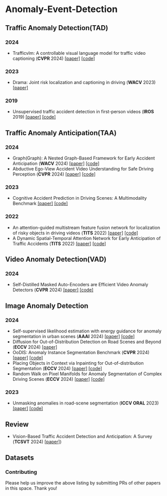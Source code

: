 # Anomaly-Event-Detection
## Traffic Anomaly Detection(TAD)
### 2024
- Trafficvlm: A controllable visual language model for traffic video captioning (**CVPR** 2024) [[paper]](https://openaccess.thecvf.com/content/CVPR2024W/AICity/html/Dinh_TrafficVLM_A_Controllable_Visual_Language_Model_for_Traffic_Video_Captioning_CVPRW_2024_paper.html) [[code]](https://github.com/quangminhdinh/TrafficVLM)
### 2023
- Drama: Joint risk localization and captioning in driving (**WACV** 2023) [[paper]](https://openaccess.thecvf.com/content/WACV2023/html/Malla_DRAMA_Joint_Risk_Localization_and_Captioning_in_Driving_WACV_2023_paper.html) 
### 2019
- Unsupervised traffic accident detection in first-person videos (**IROS** 2019) [[paper]](https://ieeexplore.ieee.org/abstract/document/8967556) [[code]](https://github.com/MoonBlvd/tad-IROS2019)

## Traffic Anomaly Anticipation(TAA)
### 2024
- Graph(Graph): A Nested Graph-Based Framework for Early Accident Anticipation (**WACV** 2024) [[paper]](https://openaccess.thecvf.com/content/WACV2024/html/Thakur_GraphGraph_A_Nested_Graph-Based_Framework_for_Early_Accident_Anticipation_WACV_2024_paper.html) [[code]](https://github.com/thakurnupur/Graph-Graph)
- Abductive Ego-View Accident Video Understanding for Safe Driving Perception (**CVPR** 2024) [[paper]](https://openaccess.thecvf.com/content/CVPR2024/html/Fang_Abductive_Ego-View_Accident_Video_Understanding_for_Safe_Driving_Perception_CVPR_2024_paper.html) [[code]](https://github.com/jeffreychou777/LOTVS-MM-AU)
### 2023
- Cognitive Accident Prediction in Driving Scenes: A Multimodality Benchmark [[paper]](https://arxiv.org/abs/2212.09381) [[code]](https://github.com/JWFanggit/LOTVS-CAP)

### 2022
- An attention-guided multistream feature fusion network for localization of risky objects in driving videos (**TITS** 2022) [[paper]](https://arxiv.org/abs/2209.07922) [[code]](https://github.com/monjurulkarim/risky_object)
- A Dynamic Spatial-Temporal Attention Network for Early Anticipation of Traffic Accidents (**TITS** 2022) [[paper]](https://ieeexplore.ieee.org/abstract/document/9732278) [[code]](https://github.com/monjurulkarim/DSTA)

## Video Anomaly Detection(VAD)
### 2024
- Self-Distilled Masked Auto-Encoders are Efficient Video Anomaly Detectors (**CVPR** 2024) [[paper]](https://openaccess.thecvf.com/content/CVPR2024/html/Ristea_Self-Distilled_Masked_Auto-Encoders_are_Efficient_Video_Anomaly_Detectors_CVPR_2024_paper.html) [[code]](https://github.com/ristea/aed-mae) 

## Image Anomaly Detection
### 2024
- Self-supervised likelihood estimation with energy guidance for anomaly segmentation in urban scenes (**AAAI** 2024) [[paper]](https://ojs.aaai.org/index.php/AAAI/article/view/30162) [[code]](https://github.com/yuanpengtu/SLEEG)
- Diffusion for Out-of-Distribution Detection on Road Scenes and Beyond (**ECCV** 2024) [[paper]](https://arxiv.org/abs/2407.15739)
- OoDIS: Anomaly Instance Segmentation Benchmark (**CVPR** 2024) [[paper]](https://arxiv.org/abs/2406.11835) [[code]](https://github.com/kumuji/ugains)
- Placing Objects in Context via Inpainting for Out-of-distribution Segmentation (**ECCV** 2024) [[paper]](https://arxiv.org/abs/2402.16392) [[code]](https://github.com/naver/poc)
- Random Walk on Pixel Manifolds for Anomaly Segmentation of Complex Driving Scenes (**ECCV** 2024) [[paper]](https://arxiv.org/abs/2404.17961) [[code]](https://github.com/zelongzeng/rwpm)
### 2023
- Unmasking anomalies in road-scene segmentation (**ICCV ORAL** 2023) [[paper]](https://openaccess.thecvf.com/content/ICCV2023/html/Nandan_Unmasking_Anomalies_in_Road-Scene_Segmentation_ICCV_2023_paper.html) [[code]](https://github.com/shyam671/Mask2Anomaly-Unmasking-Anomalies-in-Road-Scene-Segmentation)

## Review
- Vision-Based Traffic Accident Detection and Anticipation: A Survey (**TCSVT** 2024) [[paper]](https://ieeexplore.ieee.org/document/10227352)) 

## Datasets
<!-- <hr/> -->

### Contributing
Please help us improve the above listing by submitting PRs of other papers in this space. Thank you!
